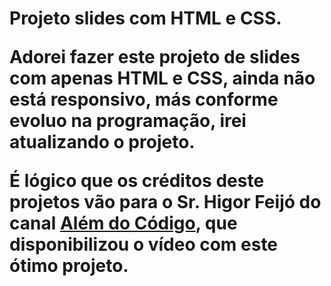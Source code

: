 <h1> Projeto slides com HTML e CSS.



<div><p>
    	Adorei fazer este projeto de slides com apenas HTML e CSS, ainda não está responsivo, más conforme evoluo na programação, irei atualizando o projeto.
    </p></div>





É lógico que os créditos deste projetos vão para o Sr. Higor Feijó do canal [Além do Código](https://www.youtube.com/c/Al%C3%A9mDoC%C3%B3digo), que disponibilizou o vídeo com este ótimo projeto.